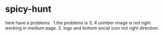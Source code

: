 # spicy-hunt
here have a problems . 
  1.the problems is 3, 4 unmber image is not right working in medium page. 
  2. logo and bottom social icon not right direction.
